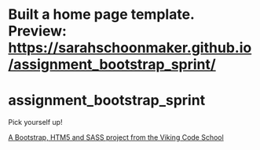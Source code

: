 Built a home page template. 
Preview: https://sarahschoonmaker.github.io/assignment_bootstrap_sprint/
=======
assignment_bootstrap_sprint
===========================

Pick yourself up!

[A Bootstrap, HTM5 and SASS project from the Viking Code School](http://www.vikingcodeschool.com)
